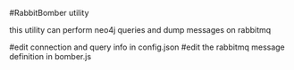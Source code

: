 #RabbitBomber utility

this utility can perform neo4j queries and dump messages on rabbitmq

#edit connection and query info in config.json 
#edit the rabbitmq message definition in bomber.js

